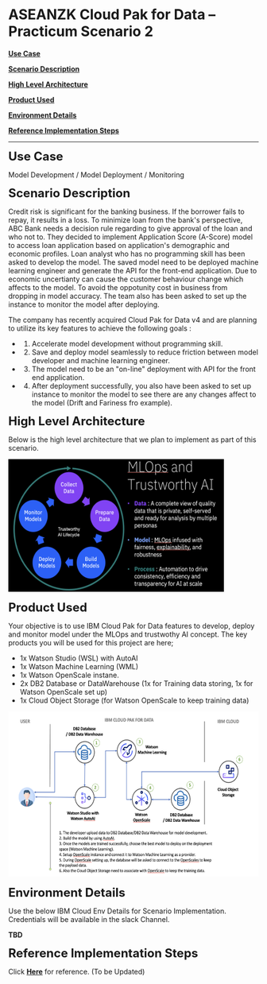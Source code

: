 # ASEANZK Cloud Pak for Data – Practicum Scenario 2

[**Use Case**](#_Toc109841334)

[**Scenario Description**](#_Toc109841335)

[**High Level Architecture**](#_Toc109841336)

[**Product Used**](#_Toc109841337)

[**Environment Details**](#_Toc109841338)

[**Reference Implementation Steps**](#_Toc109841339)

------

<span id="_Toc109841334" class="anchor"></span>
<font size="5">**Use Case**</font>

Model Development / Model Deployment / Monitoring 

<span id="_Toc109841335" class="anchor"></span>
<font size="5">**Scenario Description**</font>

Credit risk is significant for the banking business. If the borrower fails to repay, it results in a loss. To minimize loan from the bank's perspective, ABC Bank needs a decision rule regarding to give approval of the loan and who not to. They decided to implement Application Score (A-Score) model to  access loan application based on application's demographic and economic profiles. Loan analyst who has no programming skill has been asked to develop the model. The saved model need to be deployed machine learning engineer and generate the API for the front-end application. Due to economic uncertianty can cause the customer behaviour change which affects to the model. To avoid the oppotunity cost in business from dropping in model accuracy. The team also has been asked to set up the instance to monitor the model after deploying.

The company has recently acquired Cloud Pak for Data v4 and are planning to utilize its key features to achieve the following goals ​:

- 1. Accelerate model development without programming skill.
- 2. Save and deploy model seamlessly to reduce friction between model developer and machine learning engineer.
- 3. The model need to be an "on-line" deployment with API for the front end application. 
- 4. After deployment successfully, you also have been asked to set up instance to monitor the model to see there are any changes affect to the model (Drift and Fariness fro example).


​<span id="_Toc109841336" class="anchor"></span>
<font size="5">**High Level Architecture**</font>

Below is the high level architecture that we plan to implement as part
of this scenario.

<img src="./media/image3.png" style="width:4.52188in;height:2.78114in" alt="Architecture" />

<span id="_Toc109841337" class="anchor"></span>
<font size="5">**Product Used**</font>

Your objective is to use IBM Cloud Pak for Data features to develop, deploy and monitor model under the MLOps and trustwothy AI concept. The key products you will be used for this project are here;

- 1x Watson Studio (WSL) with AutoAI
- 1x Watson Machine Learning (WML) 
- 1x Watson OpenScale instane. 
- 2x DB2 Database or DataWarehouse (1x for Training data storing, 1x for Watson OpenScale set up)
- 1x Cloud Object Storage (for Watson OpenScale to keep training data)

<img src="./media/image4.png" style="width:6.1923in;height:3.47067in" alt="Product List" />

<span id="_Toc109841338" class="anchor"></span>
<font size="5">**Environment Details**</font>

Use the below IBM Cloud Env Details for Scenario Implementation.
Credentials will be available in the slack Channel.

**TBD**

<span id="_Toc109841339" class="anchor"></span>
<font size="5"> **Reference Implementation Steps** </font>

Click [**Here**](Scenario1.pdf) for reference. (To be Updated)
